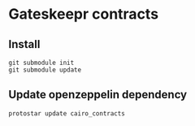# Gateskeepr contracts

## Install

```shell
git submodule init
git submodule update
```

## Update openzeppelin dependency

```shell
protostar update cairo_contracts
```